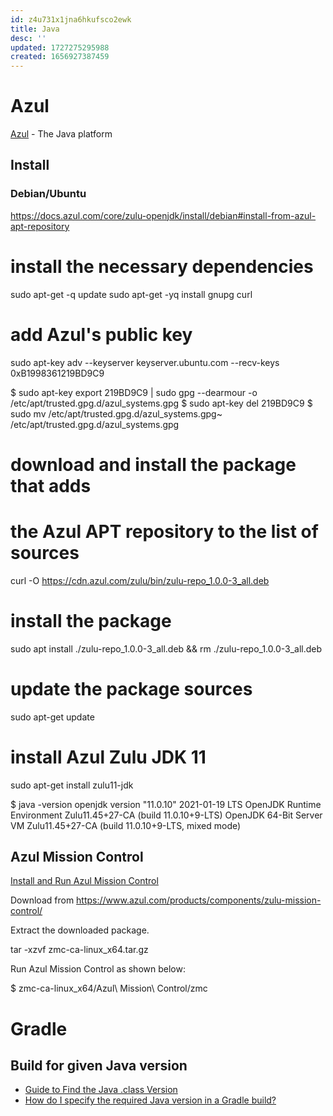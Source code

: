 ```yaml
---
id: z4u731x1jna6hkufsco2ewk
title: Java
desc: ''
updated: 1727275295988
created: 1656927387459
---
```


# Azul

[Azul](https://www.azul.com) - The Java platform

## Install

### Debian/Ubuntu

https://docs.azul.com/core/zulu-openjdk/install/debian#install-from-azul-apt-repository

# install the necessary dependencies
sudo apt-get -q update
sudo apt-get -yq install gnupg curl 

# add Azul's public key
sudo apt-key adv --keyserver keyserver.ubuntu.com --recv-keys 0xB1998361219BD9C9

$ sudo apt-key export 219BD9C9 | sudo gpg --dearmour -o /etc/apt/trusted.gpg.d/azul_systems.gpg
$ sudo apt-key del 219BD9C9
$ sudo mv /etc/apt/trusted.gpg.d/azul_systems.gpg~ /etc/apt/trusted.gpg.d/azul_systems.gpg

# download and install the package that adds 
# the Azul APT repository to the list of sources 
curl -O https://cdn.azul.com/zulu/bin/zulu-repo_1.0.0-3_all.deb

# install the package
sudo apt install ./zulu-repo_1.0.0-3_all.deb && rm ./zulu-repo_1.0.0-3_all.deb

# update the package sources
sudo apt-get update

# install Azul Zulu JDK 11
sudo apt-get install zulu11-jdk

 
$ java -version
openjdk version "11.0.10" 2021-01-19 LTS
OpenJDK Runtime Environment Zulu11.45+27-CA (build 11.0.10+9-LTS)
OpenJDK 64-Bit Server VM Zulu11.45+27-CA (build 11.0.10+9-LTS, mixed mode)

## Azul Mission Control

[Install and Run Azul Mission Control](https://docs.azul.com/azul-mission-control/install)

Download from https://www.azul.com/products/components/zulu-mission-control/

Extract the downloaded package.

tar -xzvf zmc<version>-ca-linux_x64.tar.gz



Run Azul Mission Control as shown below:

 
$ zmc<version>-ca-linux_x64/Azul\ Mission\ Control/zmc

# Gradle

## Build for given Java version

* [Guide to Find the Java .class Version](https://www.baeldung.com/java-find-class-version)
* [How do I specify the required Java version in a Gradle build?](https://stackoverflow.com/questions/27861658/how-do-i-specify-the-required-java-version-in-a-gradle-build)